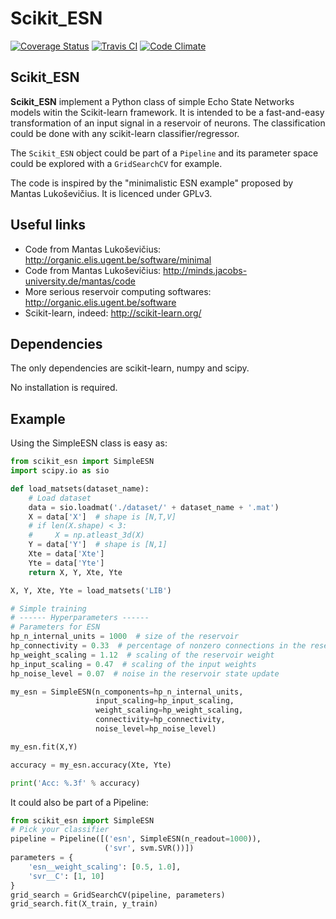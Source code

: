 # Scikit_ESN

[![Coverage Status](https://coveralls.io/repos/sylvchev/simple_esn/badge.svg?branch=master&service=github)](https://coveralls.io/github/sylvchev/simple_esn?branch=master)
[![Travis CI](https://travis-ci.org/sylvchev/simple_esn.svg?branch=master)](https://travis-ci.org/sylvchev/simple_esn)
[![Code Climate](https://codeclimate.com/github/sylvchev/simple_esn/badges/gpa.svg)](https://codeclimate.com/github/sylvchev/simple_esn)

## Scikit_ESN

**Scikit_ESN** implement a Python class of simple Echo State Networks models
witin the Scikit-learn framework. It is intended to be a fast-and-easy
transformation of an input signal in a reservoir of neurons. The classification could be done with any scikit-learn classifier/regressor.

The `Scikit_ESN` object could be part of a `Pipeline` and its parameter space could
be explored with a `GridSearchCV` for example.

The code is inspired by the "minimalistic ESN example" proposed by Mantas
Lukoševičius. It is licenced under GPLv3.

## Useful links

-   Code from Mantas Lukoševičius: http://organic.elis.ugent.be/software/minimal
-   Code from Mantas Lukoševičius: http://minds.jacobs-university.de/mantas/code
-   More serious reservoir computing softwares: http://organic.elis.ugent.be/software
-   Scikit-learn, indeed: http://scikit-learn.org/

## Dependencies

The only dependencies are scikit-learn, numpy and scipy.

No installation is required.

## Example

Using the SimpleESN class is easy as:

```python
from scikit_esn import SimpleESN
import scipy.io as sio

def load_matsets(dataset_name):
    # Load dataset
    data = sio.loadmat('./dataset/' + dataset_name + '.mat')
    X = data['X']  # shape is [N,T,V]
    # if len(X.shape) < 3:
    #     X = np.atleast_3d(X)
    Y = data['Y']  # shape is [N,1]
    Xte = data['Xte']
    Yte = data['Yte']
    return X, Y, Xte, Yte

X, Y, Xte, Yte = load_matsets('LIB')

# Simple training
# ------ Hyperparameters ------
# Parameters for ESN
hp_n_internal_units = 1000  # size of the reservoir
hp_connectivity = 0.33  # percentage of nonzero connections in the reservoir
hp_weight_scaling = 1.12  # scaling of the reservoir weight
hp_input_scaling = 0.47  # scaling of the input weights
hp_noise_level = 0.07  # noise in the reservoir state update

my_esn = SimpleESN(n_components=hp_n_internal_units,
                   input_scaling=hp_input_scaling,
                   weight_scaling=hp_weight_scaling,
                   connectivity=hp_connectivity,
                   noise_level=hp_noise_level)

my_esn.fit(X,Y)

accuracy = my_esn.accuracy(Xte, Yte)

print('Acc: %.3f' % accuracy)
```

It could also be part of a Pipeline:

```python
from scikit_esn import SimpleESN
# Pick your classifier
pipeline = Pipeline([('esn', SimpleESN(n_readout=1000)),
                     ('svr', svm.SVR())])
parameters = {
    'esn__weight_scaling': [0.5, 1.0],
    'svr__C': [1, 10]
}
grid_search = GridSearchCV(pipeline, parameters)
grid_search.fit(X_train, y_train)
```
